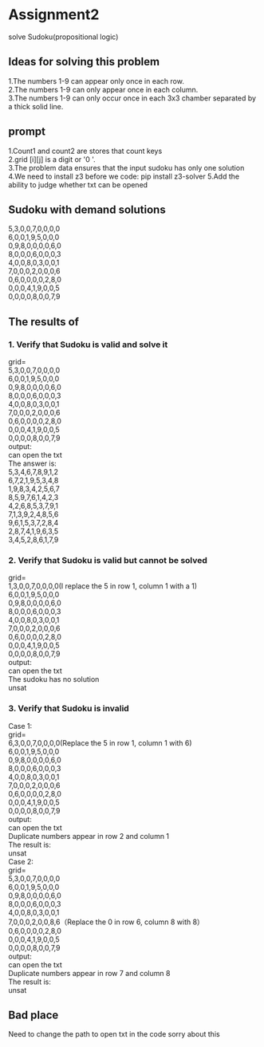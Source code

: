 # Assignment2
solve Sudoku(propositional logic)
## Ideas for solving this problem
1.The numbers 1-9 can appear only once in each row.<br>
2.The numbers 1-9 can only appear once in each column.<br>
3.The numbers 1-9 can only occur once in each 3x3 chamber separated by a thick solid line.<br>
## prompt
1.Count1 and count2 are stores that count keys<br>
2.grid [i][j] is a digit or '0 '.<br>
3.The problem data ensures that the input sudoku has only one solution<br>
4.We need to install z3 before we code: pip install z3-solver
5.Add the ability to judge whether txt can be opened
## Sudoku with demand solutions
5,3,0,0,7,0,0,0,0<br>
6,0,0,1,9,5,0,0,0<br>
0,9,8,0,0,0,0,6,0<br>
8,0,0,0,6,0,0,0,3<br>
4,0,0,8,0,3,0,0,1<br>
7,0,0,0,2,0,0,0,6<br>
0,6,0,0,0,0,2,8,0<br>
0,0,0,4,1,9,0,0,5<br>
0,0,0,0,8,0,0,7,9<br>
## The results of
### 1. Verify that Sudoku is valid and solve it
grid=<br>
5,3,0,0,7,0,0,0,0<br>
6,0,0,1,9,5,0,0,0<br>
0,9,8,0,0,0,0,6,0<br>
8,0,0,0,6,0,0,0,3<br>
4,0,0,8,0,3,0,0,1<br>
7,0,0,0,2,0,0,0,6<br>
0,6,0,0,0,0,2,8,0<br>
0,0,0,4,1,9,0,0,5<br>
0,0,0,0,8,0,0,7,9<br>
output:<br>
can open the txt<br>
The answer is:<br>
5,3,4,6,7,8,9,1,2<br>
6,7,2,1,9,5,3,4,8<br>
1,9,8,3,4,2,5,6,7<br>
8,5,9,7,6,1,4,2,3<br>
4,2,6,8,5,3,7,9,1<br>
7,1,3,9,2,4,8,5,6<br>
9,6,1,5,3,7,2,8,4<br>
2,8,7,4,1,9,6,3,5<br>
3,4,5,2,8,6,1,7,9<br>
### 2. Verify that Sudoku is valid but cannot be solved
grid=<br>
1,3,0,0,7,0,0,0,0(I replace the 5 in row 1, column 1 with a 1)<br>
6,0,0,1,9,5,0,0,0<br>
0,9,8,0,0,0,0,6,0<br>
8,0,0,0,6,0,0,0,3<br>
4,0,0,8,0,3,0,0,1<br>
7,0,0,0,2,0,0,0,6<br>
0,6,0,0,0,0,2,8,0<br>
0,0,0,4,1,9,0,0,5<br>
0,0,0,0,8,0,0,7,9<br>
output:<br>
can open the txt<br>
The sudoku has no solution<br>
unsat<br>
### 3. Verify that Sudoku is invalid
Case 1:<br>
grid=<br>
6,3,0,0,7,0,0,0,0(Replace the 5 in row 1, column 1 with 6)<br>
6,0,0,1,9,5,0,0,0<br>
0,9,8,0,0,0,0,6,0<br>
8,0,0,0,6,0,0,0,3<br>
4,0,0,8,0,3,0,0,1<br>
7,0,0,0,2,0,0,0,6<br>
0,6,0,0,0,0,2,8,0<br>
0,0,0,4,1,9,0,0,5<br>
0,0,0,0,8,0,0,7,9<br>
output:<br>
can open the txt<br>
Duplicate numbers appear in row  2 and column  1<br>
The result is:<br>
unsat<br>
Case 2:<br>
grid=<br>
5,3,0,0,7,0,0,0,0<br>
6,0,0,1,9,5,0,0,0<br>
0,9,8,0,0,0,0,6,0<br>
8,0,0,0,6,0,0,0,3<br>
4,0,0,8,0,3,0,0,1<br>
7,0,0,0,2,0,0,8,6（Replace the 0 in row 6, column 8 with 8）<br>
0,6,0,0,0,0,2,8,0<br>
0,0,0,4,1,9,0,0,5<br>
0,0,0,0,8,0,0,7,9<br>
output:<br>
can open the txt<br>
Duplicate numbers appear in row  7 and column  8<br>
The result is:<br>
unsat<br>
## Bad place
Need to change the path to open txt in the code
sorry about this
